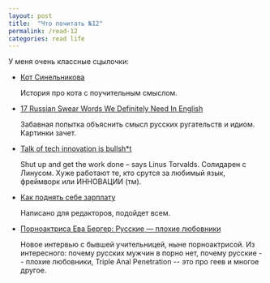 ```yaml
---
layout: post
title:  "Что почитать №12"
permalink: /read-12
categories: read life
---
```


У меня очень классные сцылочки:

- [Кот Синельникова](http://us9.campaign-archive1.com/?u=89138ced008e0282fe335b3a8&id=911c7f8488&e=c80acefd3a)

  История про кота с поучительным смыслом.

- [17 Russian Swear Words We Definitely Need In English](https://www.buzzfeed.com/karstenschmehl/fucking-bottom?utm_term=.kl41Vdpl7x#.nuA3r6aRVK)

  Забавная попытка объяснить смысл русских ругательств и идиом. Картинки зачет.

- [Talk of tech innovation is bullsh*t](http://www.theregister.co.uk/2017/02/15/think_different_shut_up_and_work_harder_says_linus_torvalds/)

  Shut up and get the work done – says Linus Torvalds. Солидарен с Линусом. Хуже
  работают те, кто срутся за любимый язык, фреймворк или ИННОВАЦИИ (тм).

- [Как поднять себе зарплату](http://us9.campaign-archive1.com/?u=89138ced008e0282fe335b3a8&id=ed48b70727&e=c80acefd3a)

  Написано для редакторов, подойдет всем.

- [Порноактриса Ева Бергер: Русские — плохие любовники](https://snob.ru/selected/entry/120628)

  Новое интервью с бывшей учительницей, ныне порноактрисой. Из интересного:
  почему русских мужчин в порно нет, почему русские -- плохие любовники, Triple
  Anal Penetration -- это про геев и многое другое.

